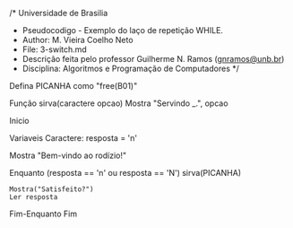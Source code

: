 /*	Universidade de Brasilia
 *	Pseudocodigo -   Exemplo do laço de repetição WHILE. 
 *	Author: M. Vieira Coelho Neto
 * 	File: 3-switch.md
 * 	Descrição feita pelo professor Guilherme N. Ramos (gnramos@unb.br)
 *	Disciplina: Algoritmos e Programação de Computadores */

Defina PICANHA como "free(B01)"

Função sirva(caractere opcao)
	Mostra "Servindo _.", opcao

Inicio


Variaveis
Caractere: resposta = 'n'

Mostra "Bem-vindo ao rodízio!"

Enquanto (resposta == 'n' ou resposta == 'N')
	sirva(PICANHA)

	Mostra("Satisfeito?")
	Ler resposta
Fim-Enquanto
Fim